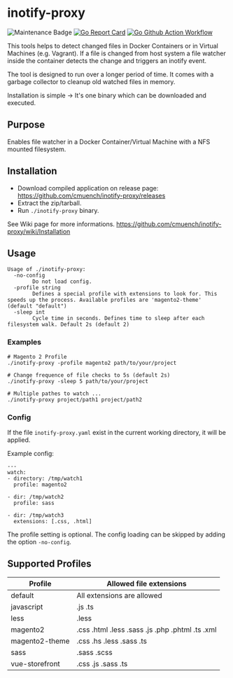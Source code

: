 # inotify-proxy

![Maintenance Badge](https://img.shields.io/maintenance/yes/2021.svg)
[![Go Report Card](https://goreportcard.com/badge/github.com/cmuench/inotify-proxy)](https://goreportcard.com/report/github.com/cmuench/inotify-proxy)
[![Go Github Action Workflow](https://github.com/cmuench/inotify-proxy/workflows/Go/badge.svg)](https://github.com/cmuench/inotify-proxy/actions?query=workflow%3AGo)

This tools helps to detect changed files in Docker Containers or in Virtual Machines (e.g. Vagrant).
If a file is changed from host system a file watcher inside the container detects the change
and triggers an inotify event.

The tool is designed to run over a longer period of time. It comes with a garbage collector to cleanup old watched files in memory.

Installation is simple -> It's one binary which can be downloaded and executed.

## Purpose

Enables file watcher in a Docker Container/Virtual Machine with a NFS mounted filesystem.

## Installation

- Download compiled application on release page: https://github.com/cmuench/inotify-proxy/releases
- Extract the zip/tarball.
- Run `./inotify-proxy` binary.

See Wiki page for more informations.
https://github.com/cmuench/inotify-proxy/wiki/Installation

## Usage

    Usage of ./inotify-proxy:
      -no-config
            Do not load config.
      -profile string
            Defines a special profile with extensions to look for. This speeds up the process. Available profiles are 'magento2-theme' (default "default")
      -sleep int
            Cycle time in seconds. Defines time to sleep after each filesystem walk. Default 2s (default 2)

### Examples

    # Magento 2 Profile
    ./inotify-proxy -profile magento2 path/to/your/project
    
    # Change frequence of file checks to 5s (default 2s)
    ./inotify-proxy -sleep 5 path/to/your/project
    
    # Multiple pathes to watch ...
    ./inotify-proxy project/path1 project/path2 

### Config

If the file `inotify-proxy.yaml` exist in the current working directory, it will be applied.

Example config:

    ---
    watch:
    - directory: /tmp/watch1
      profile: magento2

    - dir: /tmp/watch2
      profile: sass

    - dir: /tmp/watch3
      extensions: [.css, .html]

The profile setting is optional.
The config loading can be skipped by adding the option `-no-config`.    

## Supported Profiles

| Profile        | Allowed file extensions                         |
|----------------|-------------------------------------------------|
| default        | All extensions are allowed                      |
| javascript     | .js .ts                                         |
| less           | .less                                           |
| magento2       | .css .html .less .sass .js .php .phtml .ts .xml |
| magento2-theme | .css .hs .less .sass .ts                        |
| sass           | .sass .scss                                     |
| vue-storefront | .css .js .sass .ts                              |
